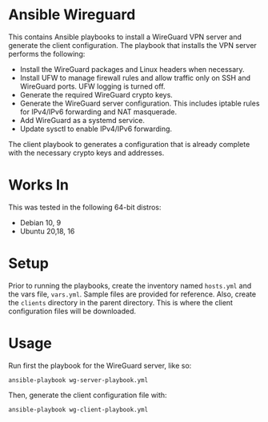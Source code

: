 # Ansible Wireguard

This contains Ansible playbooks to install a WireGuard VPN server and generate the client configuration. The playbook that installs the VPN server performs the following:

* Install the WireGuard packages and Linux headers when necessary.
* Install UFW to manage firewall rules and allow traffic only on SSH and WireGuard ports. UFW logging is turned off.
* Generate the required WireGuard crypto keys.
* Generate the WireGuard server configuration. This includes iptable rules for IPv4/IPv6 forwarding and NAT masquerade.
* Add WireGuard as a systemd service.
* Update sysctl to enable IPv4/IPv6 forwarding.

The client playbook to generates a configuration that is already complete with the necessary crypto keys and addresses.

# Works In

This was tested in the following 64-bit distros:

* Debian 10, 9
* Ubuntu 20,18, 16

# Setup

Prior to running the playbooks, create the inventory named `hosts.yml` and the vars file, `vars.yml`. Sample files are provided for reference.
Also, create the `clients` directory in the parent directory. This is where the client configuration files will be downloaded.

# Usage

Run first the playbook for the WireGuard server, like so:

`ansible-playbook wg-server-playbook.yml`

Then, generate the client configuration file with:

`ansible-playbook wg-client-playbook.yml`
